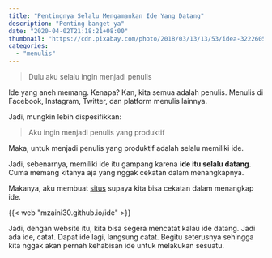 ```yaml
---
title: "Pentingnya Selalu Mengamankan Ide Yang Datang"
description: "Penting banget ya"
date: "2020-04-02T21:18:21+08:00"
thumbnail: "https://cdn.pixabay.com/photo/2018/03/13/13/53/idea-3222605_960_720.jpg"
categories:
  - "menulis"
---
```


> Dulu aku selalu ingin menjadi penulis

Ide yang aneh memang. Kenapa? Kan, kita semua adalah penulis. Menulis di Facebook, Instagram, Twitter, dan platform menulis lainnya.

Jadi, mungkin lebih dispesifikkan:

> Aku ingin menjadi penulis yang produktif

Maka, untuk menjadi penulis yang produktif adalah selalu memiliki ide. 

Jadi, sebenarnya, memiliki ide itu gampang karena **ide itu selalu datang**. Cuma memang kitanya aja yang nggak cekatan dalam menangkapnya.

Makanya, aku membuat [situs](https://mzaini30.js.org/ide/) supaya kita bisa cekatan dalam menangkap ide.

{{< web "mzaini30.github.io/ide" >}}

Jadi, dengan website itu, kita bisa segera mencatat kalau ide datang. Jadi ada ide, catat. Dapat ide lagi, langsung catat. Begitu seterusnya sehingga kita nggak akan pernah kehabisan ide untuk melakukan sesuatu.